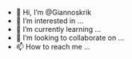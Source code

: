 - 👋 Hi, I’m @Giannoskrik
- 👀 I’m interested in ...
- 🌱 I’m currently learning ...
- 💞️ I’m looking to collaborate on ...
- 📫 How to reach me ...

<!---
Giannoskrik/Giannoskrik is a ✨ special ✨ repository because its `README.md` (this file) appears on your GitHub profile.
You can click the Preview link to take a look at your changes.
--->
